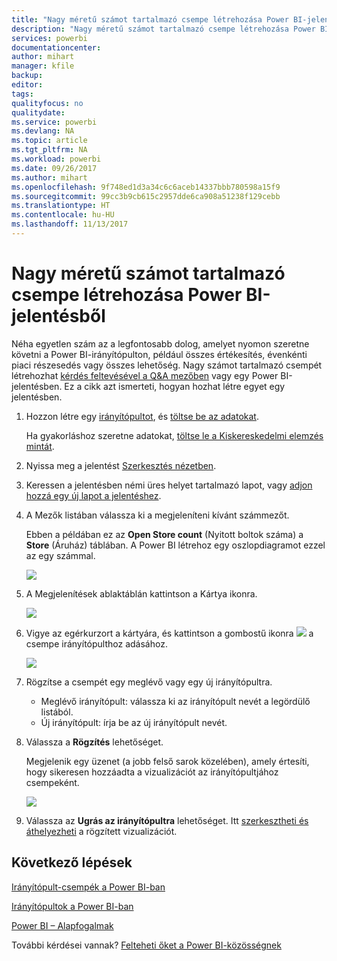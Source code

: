 ```yaml
---
title: "Nagy méretű számot tartalmazó csempe létrehozása Power BI-jelentésből"
description: "Nagy méretű számot tartalmazó csempe létrehozása Power BI-jelentésből"
services: powerbi
documentationcenter: 
author: mihart
manager: kfile
backup: 
editor: 
tags: 
qualityfocus: no
qualitydate: 
ms.service: powerbi
ms.devlang: NA
ms.topic: article
ms.tgt_pltfrm: NA
ms.workload: powerbi
ms.date: 09/26/2017
ms.author: mihart
ms.openlocfilehash: 9f748ed1d3a34c6c6aceb14337bbb780598a15f9
ms.sourcegitcommit: 99cc3b9cb615c2957dde6ca908a51238f129cebb
ms.translationtype: HT
ms.contentlocale: hu-HU
ms.lasthandoff: 11/13/2017
---
```

# <a name="create-a-big-number-tile-from-a-power-bi-report"></a>Nagy méretű számot tartalmazó csempe létrehozása Power BI-jelentésből
Néha egyetlen szám az a legfontosabb dolog, amelyet nyomon szeretne követni a Power BI-irányítópulton, például összes értékesítés, évenkénti piaci részesedés vagy összes lehetőség. Nagy számot tartalmazó csempét létrehozhat [kérdés feltevésével a Q&A mezőben](power-bi-visualization-big-number.md) vagy egy Power BI-jelentésben. Ez a cikk azt ismerteti, hogyan hozhat létre egyet egy jelentésben.

1. Hozzon létre egy [irányítópultot](service-dashboards.md), és [töltse be az adatokat](service-get-data.md).
   
   Ha gyakorláshoz szeretne adatokat, [töltse le a Kiskereskedelmi elemzés mintát](sample-retail-analysis.md). 
2. Nyissa meg a jelentést [Szerkesztés nézetben](service-reading-view-and-editing-view.md).
3. Keressen a jelentésben némi üres helyet tartalmazó lapot, vagy [adjon hozzá egy új lapot a jelentéshez](power-bi-report-add-page.md).
4. A Mezők listában válassza ki a megjeleníteni kívánt számmezőt.
   
   Ebben a példában ez az **Open Store count** (Nyitott boltok száma) a **Store** (Áruház) táblában. A Power BI létrehoz egy oszlopdiagramot ezzel az egy számmal.
   
   ![](media/power-bi-visualization-big-number-report/pbi_rptnumbertilechart.png)
5. A Megjelenítések ablaktáblán kattintson a Kártya ikonra.
   
   ![](media/power-bi-visualization-big-number-report/pbi_changechartcard.png)
6. Vigye az egérkurzort a kártyára, és kattintson a gombostű ikonra ![](media/power-bi-visualization-big-number-report/pbi_pintile.png) a csempe irányítópulthoz adásához. 
   
   ![](media/power-bi-visualization-big-number-report/power-bi-pin-icon.png)
7. Rögzítse a csempét egy meglévő vagy egy új irányítópultra. 
   
   * Meglévő irányítópult: válassza ki az irányítópult nevét a legördülő listából.
   * Új irányítópult: írja be az új irányítópult nevét.
8. Válassza a **Rögzítés** lehetőséget.
   
   Megjelenik egy üzenet (a jobb felső sarok közelében), amely értesíti, hogy sikeresen hozzáadta a vizualizációt az irányítópultjához csempeként.
   
   ![](media/power-bi-visualization-big-number-report/power-bi-pin-success-message.png)
9. Válassza az **Ugrás az irányítópultra** lehetőséget. Itt [szerkesztheti és áthelyezheti](service-dashboard-edit-tile.md) a rögzített vizualizációt.

## <a name="next-steps"></a>Következő lépések
[Irányítópult-csempék a Power BI-ban](service-dashboard-tiles.md)

[Irányítópultok a Power BI-ban](service-dashboards.md)

[Power BI – Alapfogalmak](service-basic-concepts.md)

További kérdései vannak? [Felteheti őket a Power BI-közösségnek](http://community.powerbi.com/)

